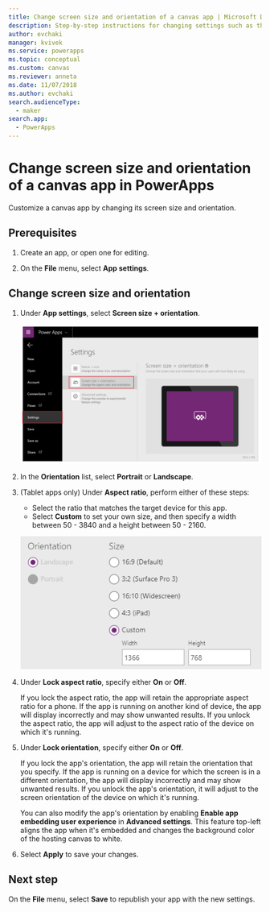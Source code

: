 ```yaml
---
title: Change screen size and orientation of a canvas app | Microsoft Docs
description: Step-by-step instructions for changing settings such as the screen size and the orientation of a canvas app in PowerApps
author: evchaki
manager: kvivek
ms.service: powerapps
ms.topic: conceptual
ms.custom: canvas
ms.reviewer: anneta
ms.date: 11/07/2018
ms.author: evchaki
search.audienceType: 
  - maker
search.app: 
  - PowerApps
---
```

# Change screen size and orientation of a canvas app in PowerApps
Customize a canvas app by changing its screen size and orientation.

## Prerequisites
1. Create an app, or open one for editing.

2. On the **File** menu, select **App settings**.

## Change screen size and orientation
1. Under **App settings**, select **Screen size + orientation**.

    ![Option to change the screen size and orientation of an app](./media/set-aspect-ratio-portrait-landscape/size-orientation.png)

2. In the **Orientation** list, select **Portrait** or **Landscape**.

3. (Tablet apps only) Under **Aspect ratio**, perform either of these steps:

    - Select the ratio that matches the target device for this app.
    - Select **Custom** to set your own size, and then specify a width between 50 - 3840 and a height between 50 - 2160.

    ![Change the aspect ratio of a tablet app](./media/set-aspect-ratio-portrait-landscape/aspect-tablet.png)

4. Under **Lock aspect ratio**, specify either **On** or **Off**.

    If you lock the aspect ratio, the app will retain the appropriate aspect ratio for a phone. If the app is running on another kind of device, the app will display incorrectly and may show unwanted results. If you unlock the aspect ratio, the app will adjust to the aspect ratio of the device on which it's running.

5. Under **Lock orientation**, specify either **On** or **Off**.

    If you lock the app's orientation, the app will retain the orientation that you specify. If the app is running on a device for which the screen is in a different orientation, the app will display incorrectly and may show unwanted results. If you unlock the app's orientation, it will adjust to the screen orientation of the device on which it's running.

    You can also modify the app's orientation by enabling **Enable app embedding user experience** in **Advanced settings**. This feature top-left aligns the app when it's embedded and changes the background color of the hosting canvas to white.

6. Select **Apply** to save your changes.

## Next step
On the **File** menu, select **Save** to republish your app with the new settings.
